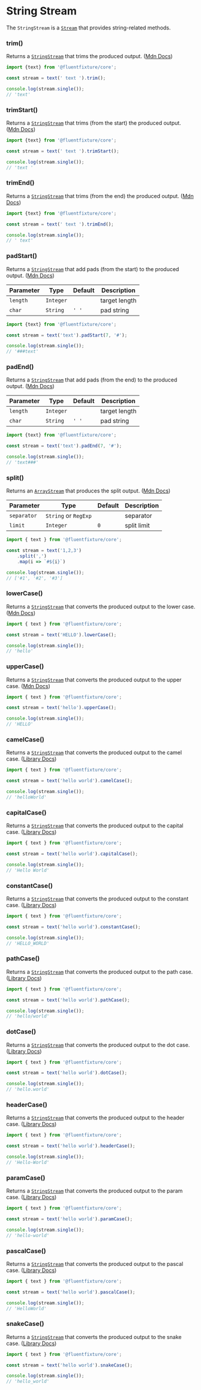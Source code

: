 # String Stream

The `StringStream` is a [`Stream`](stream.md) that provides string-related methods.

### trim()

Returns a [`StringStream`](string-stream.md) that trims the produced output. ([Mdn Docs](https://developer.mozilla.org/en-US/docs/Web/JavaScript/Reference/Global\_Objects/String))

```typescript
import {text} from '@fluentfixture/core';

const stream = text(' text ').trim();

console.log(stream.single());
// 'text'
```

### trimStart()

Returns a [`StringStream`](string-stream.md) that trims (from the start) the produced output. ([Mdn Docs](https://developer.mozilla.org/en-US/docs/Web/JavaScript/Reference/Global\_Objects/String))

```typescript
import {text} from '@fluentfixture/core';

const stream = text(' text ').trimStart();

console.log(stream.single());
// 'text '
```

### trimEnd()

Returns a [`StringStream`](string-stream.md) that trims (from the end) the produced output. ([Mdn Docs](https://developer.mozilla.org/en-US/docs/Web/JavaScript/Reference/Global\_Objects/String))

```typescript
import {text} from '@fluentfixture/core';

const stream = text(' text ').trimEnd();

console.log(stream.single());
// ' text'
```

### padStart()

Returns a [`StringStream`](string-stream.md) that add pads (from the start) to the produced output. ([Mdn Docs](https://developer.mozilla.org/en-US/docs/Web/JavaScript/Reference/Global\_Objects/String))

| Parameter | Type      | Default | Description   |
| --------- | --------- | ------- | ------------- |
| `length`  | `Integer` |         | target length |
| `char`    | `String`  | `' '`   | pad string    |

```typescript
import {text} from '@fluentfixture/core';

const stream = text('text').padStart(7, '#');

console.log(stream.single());
// '###text'
```

### padEnd()

Returns a [`StringStream`](string-stream.md) that add pads (from the end) to the produced output. ([Mdn Docs](https://developer.mozilla.org/en-US/docs/Web/JavaScript/Reference/Global\_Objects/String))

| Parameter | Type      | Default | Description   |
| --------- | --------- | ------- | ------------- |
| `length`  | `Integer` |         | target length |
| `char`    | `String`  | `' '`   | pad string    |

```typescript
import {text} from '@fluentfixture/core';

const stream = text('text').padEnd(7, '#');

console.log(stream.single());
// 'text###'
```

### split()

Returns an [`ArrayStream`](array-stream.md) that produces the split output. ([Mdn Docs](https://developer.mozilla.org/en-US/docs/Web/JavaScript/Reference/Global\_Objects/String))

| Parameter   | Type                 | Default | Description |
| ----------- | -------------------- | ------- | ----------- |
| `separator` | `String` or `RegExp` |         | separator   |
| `limit`     | `Integer`            | `0`     | split limit |

```typescript
import { text } from '@fluentfixture/core';

const stream = text('1,2,3')
    .split(',')
    .map(i => `#${i}`)

console.log(stream.single());
// ['#1', '#2', '#3']
```

### lowerCase()

Returns a [`StringStream`](string-stream.md) that converts the produced output to the lower case. ([Mdn Docs](https://developer.mozilla.org/en-US/docs/Web/JavaScript/Reference/Global\_Objects/String))

```typescript
import { text } from '@fluentfixture/core';

const stream = text('HELLO').lowerCase();

console.log(stream.single());
// 'hello'
```

### upperCase()

Returns a [`StringStream`](string-stream.md) that converts the produced output to the upper case. ([Mdn Docs](https://developer.mozilla.org/en-US/docs/Web/JavaScript/Reference/Global\_Objects/String))

```typescript
import { text } from '@fluentfixture/core';

const stream = text('hello').upperCase();

console.log(stream.single());
// 'HELLO'
```

### camelCase()

Returns a [`StringStream`](string-stream.md) that converts the produced output to the camel case. ([Library Docs](https://www.npmjs.com/package/change-case))

```typescript
import { text } from '@fluentfixture/core';

const stream = text('hello world').camelCase();

console.log(stream.single());
// 'helloWorld'
```

### capitalCase()

Returns a [`StringStream`](string-stream.md) that converts the produced output to the capital case. ([Library Docs](https://www.npmjs.com/package/change-case))

```typescript
import { text } from '@fluentfixture/core';

const stream = text('hello world').capitalCase();

console.log(stream.single());
// 'Hello World'
```

### constantCase()

Returns a [`StringStream`](string-stream.md) that converts the produced output to the constant case. ([Library Docs](https://www.npmjs.com/package/change-case))

```typescript
import { text } from '@fluentfixture/core';

const stream = text('hello world').constantCase();

console.log(stream.single());
// 'HELLO_WORLD'
```

### pathCase()

Returns a [`StringStream`](string-stream.md) that converts the produced output to the path case. ([Library Docs](https://www.npmjs.com/package/change-case))

```typescript
import { text } from '@fluentfixture/core';

const stream = text('hello world').pathCase();

console.log(stream.single());
// 'hello/world'
```

### dotCase()

Returns a [`StringStream`](string-stream.md) that converts the produced output to the dot case. ([Library Docs](https://www.npmjs.com/package/change-case))

```typescript
import { text } from '@fluentfixture/core';

const stream = text('hello world').dotCase();

console.log(stream.single());
// 'hello.world'
```

### headerCase()

Returns a [`StringStream`](string-stream.md) that converts the produced output to the header case. ([Library Docs](https://www.npmjs.com/package/change-case))

```typescript
import { text } from '@fluentfixture/core';

const stream = text('hello world').headerCase();

console.log(stream.single());
// 'Hello-World'
```

### paramCase()

Returns a [`StringStream`](string-stream.md) that converts the produced output to the param case. ([Library Docs](https://www.npmjs.com/package/change-case))

```typescript
import { text } from '@fluentfixture/core';

const stream = text('hello world').paramCase();

console.log(stream.single());
// 'hello-world'
```

### pascalCase()

Returns a [`StringStream`](string-stream.md) that converts the produced output to the pascal case. ([Library Docs](https://www.npmjs.com/package/change-case))

```typescript
import { text } from '@fluentfixture/core';

const stream = text('hello world').pascalCase();

console.log(stream.single());
// 'HelloWorld'
```

### snakeCase()

Returns a [`StringStream`](string-stream.md) that converts the produced output to the snake case. ([Library Docs](https://www.npmjs.com/package/change-case))

```typescript
import { text } from '@fluentfixture/core';

const stream = text('hello world').snakeCase();

console.log(stream.single());
// 'hello_world'
```
